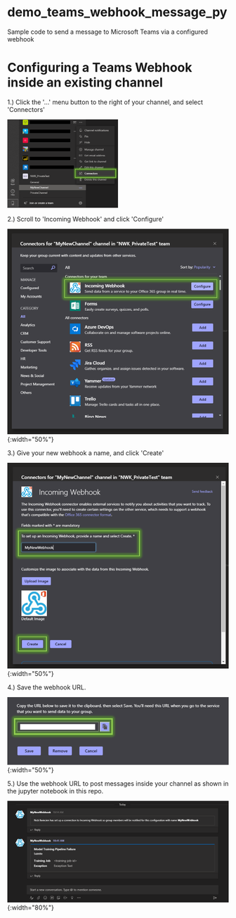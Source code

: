 # demo_teams_webhook_message_py
Sample code to send a message to Microsoft Teams via a configured webhook


# Configuring a Teams Webhook inside an existing channel

1.) Click the '...' menu button to the right of your channel, and select 'Connectors'

<img src="images/img1.png" width="50%">

2.) Scroll to 'Incoming Webhook' and click 'Configure'

![Alt text](images/img2.png?raw=true "Webhook"){:width="50%"}

3.) Give your new webhook a name, and click 'Create'

![Alt text](images/img3.png?raw=true "Create"){:width="50%"}

4.) Save the webhook URL.

![Alt text](images/img4.png?raw=true "URL"){:width="50%"}

5.) Use the webhook URL to post messages inside your channel as shown in the jupyter notebook in this repo.

![Alt text](images/img5.png?raw=true "Your Message!"){:width="80%"}


